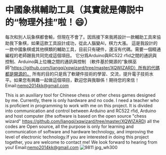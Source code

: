 # 中國象棋輔助工具（其實就是傳説中的“物理外挂”啦！😄）
每次和別人玩象棋都會輸，但現在不會了。因爲接下來我將設計一款輔助工具來協助我下象棋，如果這款工具設計成功，從此人腦變AI，棋力大漲。
這是我設計的一款中國象棋或其他棋類的輔助工具，目前只有硬件，還沒有代碼。需要一個精通編程的老師跟我共同完成這個項目。
它分爲Arduino與RC522 rfid之間的通訊與控制、Arduino與上位機之間的通訊與控制
（軟件基於開源的“象棋巫師”https://github.com/liangqi/xqwizard/tree/master/XQWIZARD）所有的代碼都是開源的，
所有的目的只是爲了軟硬件技術的學習、交流，提升電子技術水平。如果您有興趣一起做這個項目，歡迎您與我聯係！期待您的來信！Email:nemo2014kk@gmail.com

This is an auxiliary tool for Chinese chess or other chess games designed by me.
Currently, there is only hardware and no code.
I need a teacher who is proficient in programming to work with me on this project. 
It is divided into communication and control between Arduino and RC522 rfid, Arduino and host computer
(the software is based on the open source "chess wizard" https://github.com/liangqi/xqwizard/tree/master/XQWIZARD) 
all the codes are Open source, all the purpose is only for learning and communication of software and hardware technology, 
and improving the level of electronic technology.If you are interested in doing this project together,
you are welcome to contact me! We look forward to hearing from you!
Email:nemo2014kk@gmail.com
![9811 jpg_wh300](https://user-images.githubusercontent.com/121267030/210174168-2f919964-b1f2-4e87-8a10-246df3e59c49.jpg)
